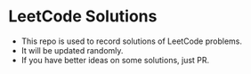 # LeetCode Solutions
- This repo is used to record solutions of LeetCode problems.
- It will be updated randomly.
- If you have better ideas on some solutions, just PR.
